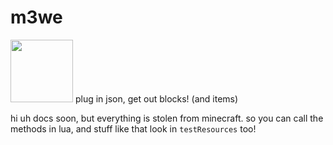 # m3we
<img src="https://github.com/kyfex-uwu/m3we/blob/master/modImages/m3we.png" height="100">
plug in json, get out blocks! (and items)

hi
uh
docs soon, but everything is stolen from minecraft.
so you can call the methods in lua, and stuff like that
look in `testResources` too!
